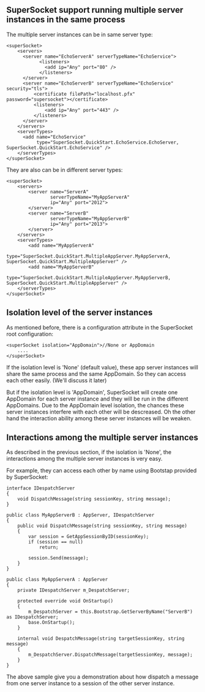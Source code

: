 ## SuperSocket support running multiple server instances in the same process

The multiple server instances can be in same server type:

    <superSocket>
        <servers>
          <server name="EchoServerA" serverTypeName="EchoService">
                <listeners>
                  <add ip="Any" port="80" />
                </listeners>
          </server>
          <server name="EchoServerB" serverTypeName="EchoService" security="tls">
              <certificate filePath="localhost.pfx" password="supersocket"></certificate>
              <listeners>
                  <add ip="Any" port="443" />
              </listeners>
          </server>
        </servers>
        <serverTypes>
          <add name="EchoService"
               type="SuperSocket.QuickStart.EchoService.EchoServer, SuperSocket.QuickStart.EchoService" />
        </serverTypes>
    </superSocket>

They are also can be in different server types:

    <superSocket>
        <servers>
            <server name="ServerA"
                    serverTypeName="MyAppServerA"
                    ip="Any" port="2012">
            </server>
            <server name="ServerB"
                    serverTypeName="MyAppServerB"
                    ip="Any" port="2013">
            </server>
        </servers>
        <serverTypes>
            <add name="MyAppServerA"
                 type="SuperSocket.QuickStart.MultipleAppServer.MyAppServerA, SuperSocket.QuickStart.MultipleAppServer" />
            <add name="MyAppServerB"
                 type="SuperSocket.QuickStart.MultipleAppServer.MyAppServerB, SuperSocket.QuickStart.MultipleAppServer" />
        </serverTypes>
    </superSocket>

## Isolation level of the server instances
As mentioned before, there is a configuration attribute in the SuperSocket root configuration:

    <superSocket isolation="AppDomain">//None or AppDomain
        ....
    </superSocket>

If the isolation level is 'None' (default value), these app server instances will share the same process and the same AppDomain. So they can access each other easily. (We'll discuss it later)

But if the isolation level is 'AppDomain', SuperSocket will create one AppDomain for each server instance and they will be run in the different AppDomains. Due to the AppDomain level isolation, the chances these server instances interfere with each other will be descreased. Oh the other hand the interaction ability among these server instances will be weaken.

## Interactions among the multiple server instances
As described in the previous section, if the isolation is 'None', the interactions among the multiple server instances is very easy.

For example, they can access each other by name using Bootstap provided by SuperSocket:
    
    interface IDespatchServer
    {
        void DispatchMessage(string sessionKey, string message);
    }
    
    public class MyAppServerB : AppServer, IDespatchServer
    {
        public void DispatchMessage(string sessionKey, string message)
        {
            var session = GetAppSessionByID(sessionKey);
            if (session == null)
                return;

            session.Send(message);
        }
    }

    public class MyAppServerA : AppServer
    {
        private IDespatchServer m_DespatchServer;

        protected override void OnStartup()
        {
            m_DespatchServer = this.Bootstrap.GetServerByName("ServerB") as IDespatchServer;
            base.OnStartup();
        }

        internal void DespatchMessage(string targetSessionKey, string message)
        {
            m_DespatchServer.DispatchMessage(targetSessionKey, message);
        }
    }

The above sample give you a demonstration about how dispatch a message from one server instance to a session of the other server instance.